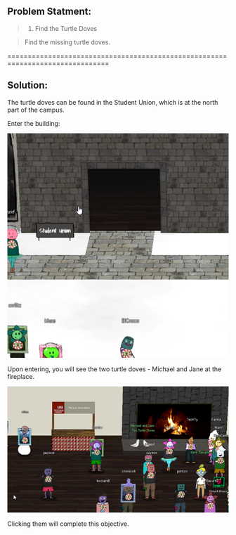 ## Problem Statment:

> 1) Find the Turtle Doves

> Find the missing turtle doves.

===============================================================================
## Solution: 

The turtle doves can be found in the Student Union, which is at the north part of the campus.

Enter the building:

![](./res/pic1.png)

Upon entering, you will see the two turtle doves - Michael and Jane at the fireplace.

![](./res/pic2.png)

Clicking them will complete this objective.
